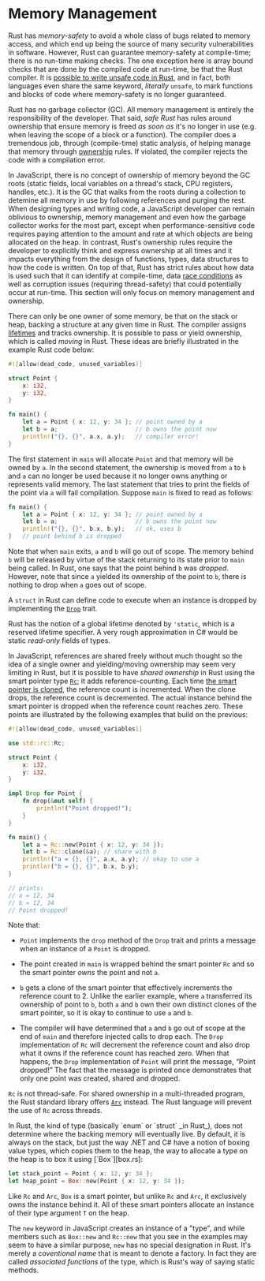 # Memory Management

Rust has _memory-safety_ to avoid a whole class of bugs related to memory access, and which end up being the source of many security vulnerabilities in software. However, Rust can guarantee memory-safety at compile-time; there is no run-time making checks. The one exception here is array bound checks that are done by the compiled code at run-time, be that the Rust compiler. It is [possible to write unsafe code in Rust][unsafe-rust], and in fact, both languages even share the same keyword, _literally_ `unsafe`, to mark functions and blocks of code where memory-safety is no longer guaranteed.

  [unsafe-rust]: https://doc.rust-lang.org/book/ch19-01-unsafe-rust.html

Rust has no garbage collector (GC). All memory management is entirely the responsibility of the developer. That said, _safe Rust_ has rules around ownership that ensure memory is freed _as soon as_ it's no longer in use (e.g. when leaving the scope of a block or a function). The compiler does a tremendous job, through (compile-time) static analysis, of helping manage that memory through [ownership] rules. If violated, the compiler rejects the code with a compilation error. 

  [ownership]: https://doc.rust-lang.org/book/ch04-01-what-is-ownership.html

In JavaScript, there is no concept of ownership of memory beyond the GC roots (static fields, local variables on a thread's stack, CPU registers, handles, etc.). It is the GC that walks from the roots during a collection to detemine all memory in use by following references and purging the rest. When designing types and writing code, a JavaScript developer can remain oblivious to ownership, memory management and even how the garbage collector works for the most part, except when performance-sensitive code requires paying attention to the amount and rate at which objects are being allocated on the heap. In contrast, Rust's ownership rules require the developer to explicitly think and express ownership at all times and it impacts everything from the design of functions, types, data structures to how the code is written. On top of that, Rust has strict rules about how data is used such that it can identify at compile-time, data [race conditions] as well as corruption issues (requiring thread-safety) that could potentially occur at run-time. This section will only focus on memory management and ownership.

  [race conditions]: https://doc.rust-lang.org/nomicon/races.html

There can only be one owner of some memory, be that on the stack or heap, backing a structure at any given time in Rust. The compiler assigns [lifetimes][lifetimes.rs] and tracks ownership. It is possible to pass or yield ownership, which is called _moving_ in Rust. These ideas are briefly illustrated in the example Rust code below:

  [lifetimes.rs]: https://doc.rust-lang.org/rust-by-example/scope/lifetime.html

```rust
#![allow(dead_code, unused_variables)]

struct Point {
    x: i32,
    y: i32,
}

fn main() {
    let a = Point { x: 12, y: 34 }; // point owned by a
    let b = a;                      // b owns the point now
    println!("{}, {}", a.x, a.y);   // compiler error!
}
```

The first statement in `main` will allocate `Point` and that memory will be owned by `a`. In the second statement, the ownership is moved from `a` to `b` and `a` can no longer be used because it no longer owns anything or represents valid memory. The last statement that tries to print the fields of the point via `a` will fail compilation. Suppose `main` is fixed to read as follows:

```rust
fn main() {
    let a = Point { x: 12, y: 34 }; // point owned by a
    let b = a;                      // b owns the point now
    println!("{}, {}", b.x, b.y);   // ok, uses b
}   // point behind b is dropped
```

Note that when `main` exits, `a` and `b` will go out of scope. The memory behind `b` will be released by virtue of the stack returning to its state prior to `main` being called. In Rust, one says that the point behind `b` was _dropped_. However, note that since `a` yielded its ownership of the point to `b`, there is nothing to drop when `a` goes out of scope.

A `struct` in Rust can define code to execute when an instance is dropped by implementing the [`Drop`][drop.rs] trait.

  [drop.rs]: https://doc.rust-lang.org/std/ops/trait.Drop.html

<!--The rough equivalent of _dropping_ in C# would be a class [finalizer], but while a finalizer is called _automatically_ by the GC at some future point, dropping in Rust is always instantaneous and deterministic; that is, it happens at the point the compiler has determined that an instance has no owner based on scopes and lifetimes. In .NET, the equivalent of `Drop` would be [`IDisposable`][IDisposable] and is implemented by types to release any unmanaged resources or memory they hold. _Deterministic disposal_ is not enforced or guaranteed, but the `using` statement in C# is typically used to scope an instance of a disposable type such that it gets disposed determinstically, at the end of the `using` statement's block.

  [finalizer]: https://learn.microsoft.com/en-us/dotnet/csharp/programming-guide/classes-and-structs/finalizers
  [IDisposable]: https://learn.microsoft.com/en-us/dotnet/api/system.idisposable
-->
Rust has the notion of a global lifetime denoted by `'static`, which is a reserved lifetime specifier. A very rough approximation in C# would be static _read-only_ fields of types.

In JavaScript, references are shared freely without much thought so the idea of a single owner and yielding/moving ownership may seem very limiting in Rust, but it is possible to have _shared ownership_ in Rust using the smart pointer type [`Rc`][rc.rs]; it adds reference-counting. Each time [the smart pointer is cloned][Rc::clone], the reference count is incremented. When the clone drops, the reference count is decremented. The actual instance behind the smart pointer is dropped when the reference count reaches zero. These points are illustrated by the following examples that build on the previous:

  [rc.rs]: https://doc.rust-lang.org/stable/std/rc/struct.Rc.html
  [Rc::clone]: https://doc.rust-lang.org/stable/std/rc/struct.Rc.html#method.clone

```rust
#![allow(dead_code, unused_variables)]

use std::rc::Rc;

struct Point {
    x: i32,
    y: i32,
}

impl Drop for Point {
    fn drop(&mut self) {
        println!("Point dropped!");
    }
}

fn main() {
    let a = Rc::new(Point { x: 12, y: 34 });
    let b = Rc::clone(&a); // share with b
    println!("a = {}, {}", a.x, a.y); // okay to use a
    println!("b = {}, {}", b.x, b.y);
}

// prints:
// a = 12, 34
// b = 12, 34
// Point dropped!
```

Note that:

- `Point` implements the `drop` method of the `Drop` trait and prints a message when an instance of a `Point` is dropped.

- The point created in `main` is wrapped behind the smart pointer `Rc` and so the smart pointer _owns_ the point and not `a`.

- `b` gets a clone of the smart pointer that effectively increments the reference count to 2. Unlike the earlier example, where `a` transferred its   ownership of point to `b`, both `a` and `b` own their own distinct clones of the smart pointer, so it is okay to continue to use `a` and `b`.

- The compiler will have determined that `a` and `b` go out of scope at the end of `main` and therefore injected calls to drop each. The `Drop` implementation of `Rc` will decrement the reference count and also drop what it owns if the reference count has reached zero. When that happens, the `Drop` implementation of `Point` will print the message, &ldquo;Point dropped!&rdquo; The fact that the message is printed once demonstrates that only one point was created, shared and dropped.

`Rc` is not thread-safe. For shared ownership in a multi-threaded program, the Rust standard library offers [`Arc`][arc.rs] instead. The Rust language will prevent the use of `Rc` across threads.

  [arc.rs]: https://doc.rust-lang.org/std/sync/struct.Arc.html

<!--In .NET, value types (like `enum` and `struct` in C#) live on the stack and reference types (`interface`, `record class` and `class` in C#) are heap-allocated. -->In Rust, the kind of type (basically `enum` or `struct` _in Rust_), does not determine where the backing memory will eventually live. By default, it is always on the stack, but just the way .NET and C# have a notion of boxing value types, which copies them to the heap, the way to allocate a type on the heap is to box it using [`Box`][box.rs]:

  [box.rs]: https://doc.rust-lang.org/std/boxed/struct.Box.html

```rust
let stack_point = Point { x: 12, y: 34 };
let heap_point = Box::new(Point { x: 12, y: 34 });
```

Like `Rc` and `Arc`, `Box` is a smart pointer, but unlike `Rc` and `Arc`, it exclusively owns the instance behind it. All of these smart pointers allocate an instance of their type argument `T` on the heap.

The `new` keyword in JavaScript creates an instance of a "type", and while members such as `Box::new` and `Rc::new` that you see in the examples may seem to have a similar purpose, `new` has no special designation in Rust. It's merely a _coventional name_ that is meant to denote a factory. In fact they are called _associated functions_ of the type, which is Rust's way of saying static methods. 